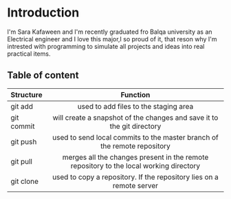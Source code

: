 # Introduction

I'm Sara Kafaween and I'm recently graduated fro Balqa university as an Electrical engineer and I love this major,I so proud of it, that reson why I'm intrested with programming to simulate all projects and ideas into real practical items.


## Table of content

Structure | Function |
:----- | :----: | 
git add   | used to add files to the staging area |
git commit  | will create a snapshot of the changes and save it to the git directory  |
git push   | used to send local commits to the master branch of the remote repository |
git pull   | merges all the changes present in the remote repository to the local working directory |
git clone   | used to copy a repository. If the repository lies on a remote server |
